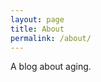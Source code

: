 ```yaml
---
layout: page
title: About
permalink: /about/
---
```


A blog about aging.

<!-- ### More Information

A place to include any other types of information that you'd like to include about yourself.

### Contact me

[email@domain.com](mailto:email@domain.com) -->